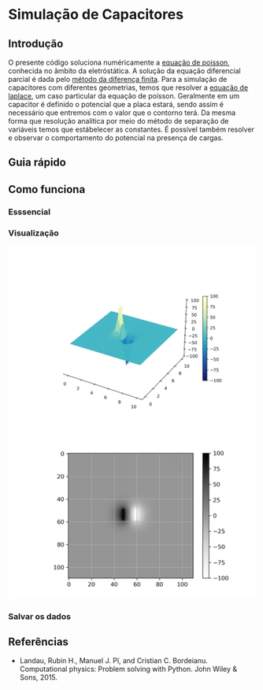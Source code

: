 # Simulação de Capacitores

## Introdução
 O presente código soluciona numéricamente a [equação de poisson](https://en.wikipedia.org/wiki/Poisson%27s_equation), conhecida no âmbito da eletróstática. A solução da equação diferencial parcial é dada pelo [método da diferença finita](https://en.wikipedia.org/wiki/Finite_difference_method).
Para a simulação de capacitores com diferentes geometrias, temos que resolver a [equação de laplace](https://en.wikipedia.org/wiki/Laplace%27s_equation), um caso particular da equação de poisson. Geralmente em um capacitor é definido o potencial que a placa estará, sendo assim é necessário que entremos com o valor que o contorno terá. Da mesma forma que resolução analítica por meio do método de separação de variáveis temos que estábelecer as constantes.
É possível também resolver e observar o comportamento do potencial na presença de cargas.

## Guia rápido

## Como funciona

### Esssencial

### Visualização
![iamge3d](https://github.com/estevanmendes/eletrostatica/blob/master/img/3d_laplace_equation_capacitor.jpg)
![iamge2d](https://github.com/estevanmendes/eletrostatica/blob/master/img/2d_laplace_equation_capacitor.jpg)
### Salvar os dados 




## Referências

* Landau, Rubin H., Manuel J. Pï, and Cristian C. Bordeianu. Computational physics: Problem solving with Python. John Wiley & Sons, 2015.
